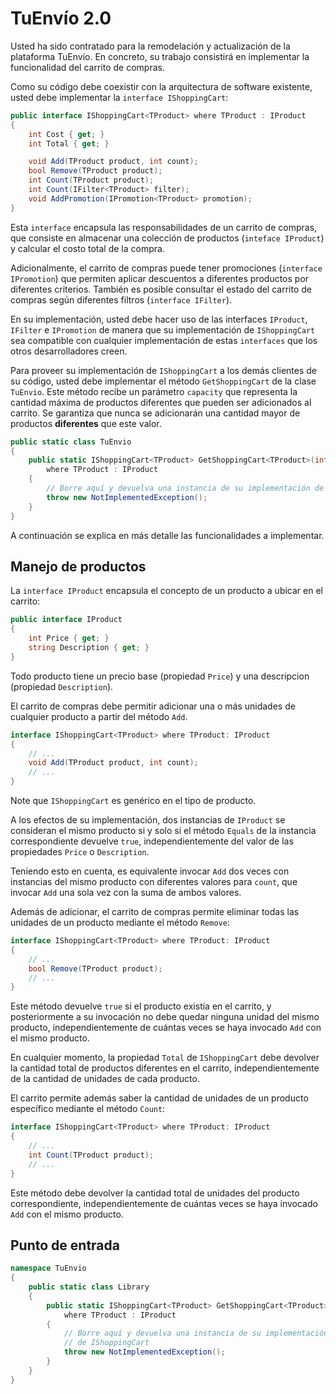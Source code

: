 # TuEnvío 2.0

Usted ha sido contratado para la remodelación y actualización de la plataforma TuEnvío.
En concreto, su trabajo consistirá en implementar la funcionalidad del
carrito de compras.

Como su código debe coexistir con la arquitectura de software existente,
usted debe implementar la `interface IShoppingCart`:

```cs
public interface IShoppingCart<TProduct> where TProduct : IProduct
{
    int Cost { get; }
    int Total { get; }

    void Add(TProduct product, int count);
    bool Remove(TProduct product);
    int Count(TProduct product);
    int Count(IFilter<TProduct> filter);
    void AddPromotion(IPromotion<TProduct> promotion);
}
```

Esta `interface` encapsula las responsabilidades de un carrito de compras,
que consiste en almacenar una colección de productos (`inteface IProduct`)
y calcular el costo total de la compra.

Adicionalmente, el carrito de compras puede tener promociones (`interface IPromotion`)
que permiten aplicar descuentos a diferentes productos por diferentes criterios.
También es posible consultar el estado del carrito de compras según diferentes filtros
(`interface IFilter`).

En su implementación, usted debe hacer uso de las interfaces `IProduct`, `IFilter`
e `IPromotion` de manera que su implementación de `IShoppingCart` sea compatible
con cualquier implementación de estas `interfaces` que los otros desarrolladores creen.

Para proveer su implementación de `IShoppingCart` a los demás clientes de su código,
usted debe implementar el método `GetShoppingCart` de la clase `TuEnvio`.
Este método recibe un parámetro `capacity` que representa la cantidad máxima de productos
diferentes que pueden ser adicionados al carrito. Se garantiza que nunca se adicionarán
una cantidad mayor de productos **diferentes** que este valor.

```cs
public static class TuEnvio
{
    public static IShoppingCart<TProduct> GetShoppingCart<TProduct>(int capacity)
        where TProduct : IProduct
    {
        // Borre aquí y devuelva una instancia de su implementación de IShoppingCart
        throw new NotImplementedException();
    }
}
```

A continuación se explica en más detalle las funcionalidades a implementar.

## Manejo de productos

La `interface IProduct` encapsula el concepto de un producto a ubicar en el carrito:

```cs
public interface IProduct
{
    int Price { get; }
    string Description { get; }
}
```

Todo producto tiene un precio base (propiedad `Price`) y una descripcion (propiedad `Description`).

El carrito de compras debe permitir adicionar una o más unidades de cualquier producto a partir
del método `Add`.

```cs
interface IShoppingCart<TProduct> where TProduct: IProduct
{
    // ...
    void Add(TProduct product, int count);
    // ...
}
```

Note que `IShoppingCart` es genérico en el tipo de producto.

A los efectos de su implementación, dos instancias de `IProduct` se consideran el mismo producto
si y solo si el método `Equals` de la instancia correspondiente devuelve `true`,
independientemente del valor de las propiedades `Price` o `Description`.

Teniendo esto en cuenta, es equivalente invocar `Add` dos veces con instancias del mismo
producto con diferentes valores para `count`, que invocar `Add` una sola vez con la suma de
ambos valores.

Además de adicionar, el carrito de compras permite eliminar todas las unidades de un producto
mediante el método `Remove`:

```cs
interface IShoppingCart<TProduct> where TProduct: IProduct
{
    // ...
    bool Remove(TProduct product);
    // ...
}
```

Este método devuelve `true` si el producto existía en el carrito, y posteriormente a su invocación
no debe quedar ninguna unidad del mismo producto, independientemente de cuántas veces se haya
invocado `Add` con el mismo producto.

En cualquier momento, la propiedad `Total` de `IShoppingCart` debe devolver la cantidad total
de productos diferentes en el carrito, independientemente de la cantidad de unidades de cada producto.

El carrito permite además saber la cantidad de unidades de un producto específico mediante el método
`Count`:

```cs
interface IShoppingCart<TProduct> where TProduct: IProduct
{
    // ...
    int Count(TProduct product);
    // ...
}
```

Este método debe devolver la cantidad total de unidades del producto correspondiente,
independientemente de cuántas veces se haya invocado `Add` con el mismo producto.

## Punto de entrada

```cs
namespace TuEnvio
{
    public static class Library
    {
        public static IShoppingCart<TProduct> GetShoppingCart<TProduct>(int capacity)
            where TProduct : IProduct
        {
            // Borre aquí y devuelva una instancia de su implementación
            // de IShoppingCart
            throw new NotImplementedException();
        }
    }
}
```